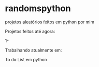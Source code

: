 # randomspython

projetos aleatórios feitos em python por mim

Projetos feitos até agora:

1-


Trabalhando atualmente em:

To do List em python

